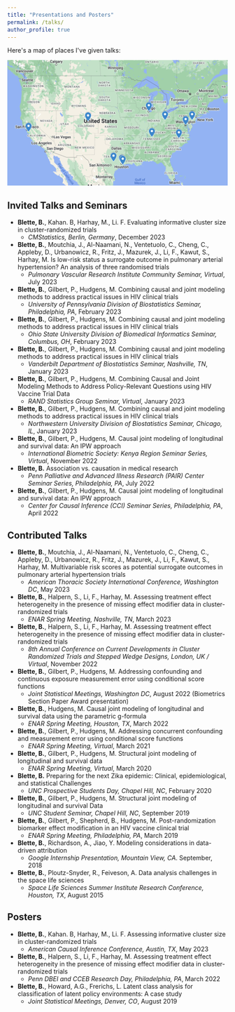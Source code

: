 ```yaml
---
title: "Presentations and Posters"
permalink: /talks/
author_profile: true
---
```


Here's a map of places I've given talks:

![](../images/TalkPlaces.png)

## Invited Talks and Seminars
- **Blette, B.**, Kahan. B, Harhay, M., Li. F. Evaluating informative cluster size in cluster-randomized trials
  - *CMStatistics, Berlin, Germany*, December 2023
- **Blette, B.**, Moutchia, J., Al-Naamani, N., Ventetuolo, C., Cheng, C., Appleby, D., Urbanowicz, R., Fritz, J., Mazurek, J., Li, F., Kawut, S., Harhay, M. Is low-risk status a surrogate outcome in pulmonary arterial hypertension? An analysis of three randomised trials
  - *Pulmonary Vascular Research Institute Community Seminar, Virtual*, July 2023
- **Blette, B.**, Gilbert, P., Hudgens, M. Combining causal and joint modeling methods to address practical issues in HIV clinical trials
  - *University of Pennsylvania Division of Biostatistics Seminar, Philadelphia, PA*, February 2023
- **Blette, B.**, Gilbert, P., Hudgens, M. Combining causal and joint modeling methods to address practical issues in HIV clinical trials
  - *Ohio State University Division of Biomedical Informatics Seminar, Columbus, OH*, February 2023
- **Blette, B.**, Gilbert, P., Hudgens, M. Combining causal and joint modeling methods to address practical issues in HIV clinical trials
  - *Vanderbilt Department of Biostatistics Seminar, Nashville, TN*, January 2023
- **Blette, B.**, Gilbert, P., Hudgens, M. Combining Causal and Joint Modeling Methods to Address Policy-Relevant Questions using HIV Vaccine Trial Data
  - *RAND Statistics Group Seminar, Virtual*, January 2023
- **Blette, B.**, Gilbert, P., Hudgens, M. Combining causal and joint modeling methods to address practical issues in HIV clinical trials
  - *Northwestern University Division of Biostatistics Seminar, Chicago, IL*, January 2023
- **Blette, B.**, Gilbert, P., Hudgens, M. Causal joint modeling of longitudinal and survival data: An IPW approach
  - *International Biometric Society: Kenya Region Seminar Series, Virtual*, November 2022
- **Blette, B.** Association vs. causation in medical research
  - *Penn Palliative and Advanced Illness Research (PAIR) Center Seminar Series, Philadelphia, PA*, July 2022
- **Blette, B.**, Gilbert, P., Hudgens, M. Causal joint modeling of longitudinal and survival data: An IPW approach
  - *Center for Causal Inference (CCI) Seminar Series, Philadelphia, PA*, April 2022
    
## Contributed Talks
- **Blette, B.**, Moutchia, J., Al-Naamani, N., Ventetuolo, C., Cheng, C., Appleby, D., Urbanowicz, R., Fritz, J., Mazurek, J., Li, F., Kawut, S., Harhay, M. Multivariable risk scores as potential surrogate outcomes in pulmonary arterial hypertension trials
  - *American Thoracic Society International Conference, Washington DC*, May 2023
- **Blette, B.**, Halpern, S., Li, F., Harhay, M. Assessing treatment effect heterogeneity in the presence of missing effect modifier data in cluster-randomized trials
  - *ENAR Spring Meeting, Nashville, TN*, March 2023
- **Blette, B.**, Halpern, S., Li, F., Harhay, M. Assessing treatment effect heterogeneity in the presence of missing effect modifier data in cluster-randomized trials
  - *8th Annual Conference on Current Developments in Cluster Randomized Trials and Stepped Wedge Designs, London, UK / Virtual*, November 2022
- **Blette, B.**, Gilbert, P., Hudgens, M. Addressing confounding and continuous exposure measurement error using conditional score functions
  - *Joint Statistical Meetings, Washington DC*, August 2022 (Biometrics Section Paper Award presentation)
- **Blette, B.**, Hudgens, M. Causal joint modeling of longitudinal and survival data using the parametric g-formula
  - *ENAR Spring Meeting, Houston, TX*, March 2022
- **Blette, B.**, Gilbert, P., Hudgens, M. Addressing concurrent confounding and measurement error using conditional score functions
  - *ENAR Spring Meeting, Virtual*, March 2021
- **Blette, B.**, Gilbert, P., Hudgens, M. Structural joint modeling of longitudinal and survival data
  - *ENAR Spring Meeting, Virtual*, March 2020
- **Blette, B.** Preparing for the next Zika epidemic: Clinical, epidemiological, and statistical Challenges
  - *UNC Prospective Students Day, Chapel Hill, NC*, February 2020
- **Blette, B.**, Gilbert, P., Hudgens, M. Structural joint modeling of longitudinal and survival Data
  - *UNC Student Seminar, Chapel Hill, NC*, September 2019
- **Blette, B.**, Gilbert, P., Shepherd, B., Hudgens, M. Post-randomization biomarker effect modification in an HIV vaccine clinical trial
  - *ENAR Spring Meeting, Philadelphia, PA*, March 2019
- **Blette, B.**, Richardson, A., Jiao, Y. Modeling considerations in data-driven attribution
  - *Google Internship Presentation, Mountain View, CA*. September, 2018
- **Blette, B.**, Ploutz-Snyder, R., Feiveson, A. Data analysis challenges in the space life sciences
  - *Space Life Sciences Summer Institute Research Conference, Houston, TX*, August 2015

## Posters
- **Blette, B.**, Kahan. B, Harhay, M., Li. F. Assessing informative cluster size in cluster-randomized trials
  - *American Causal Inference Conference, Austin, TX*, May 2023
- **Blette, B.**, Halpern, S., Li, F., Harhay, M. Assessing treatment effect heterogeneity in the presence of missing effect modifier data in cluster-randomized trials
  - *Penn DBEI and CCEB Research Day, Philadelphia, PA*, March 2022
- **Blette, B.**, Howard, A.G., Frerichs, L. Latent class analysis for classification of latent policy environments: A case study
  - *Joint Statistical Meetings, Denver, CO*, August 2019
